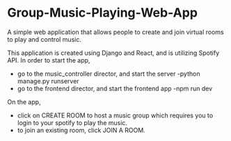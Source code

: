 # Group-Music-Playing-Web-App
A simple web application that allows people to create and join virtual rooms to play and control music. 

This application is created using Django and React, and is utilizing Spotify API. 
In order to start the app, 
- go to the music_controller director, and start the server
  -python manage.py runserver
- go to the frontend director, and start the frontend app
  -npm run dev
  
On the app, 
- click on CREATE ROOM to host a music group which requires you to login to your spotify to play the music.
- to join an existing room, click JOIN A ROOM.

